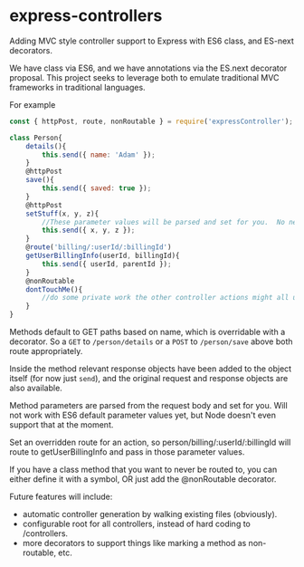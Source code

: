 # express-controllers
Adding MVC style controller support to Express with ES6 class, and ES-next decorators.

We have class via ES6, and we have annotations via the ES.next decorator proposal.  This project seeks to leverage both to emulate traditional MVC frameworks in traditional languages.

For example

```javascript
const { httpPost, route, nonRoutable } = require('expressController');

class Person{
    details(){
        this.send({ name: 'Adam' });
    }
    @httpPost
    save(){
        this.send({ saved: true });
    }
    @httpPost
    setStuff(x, y, z){
        //These parameter values will be parsed and set for you.  No need to parse request.body or request.query - just use them
        this.send({ x, y, z });
    }
    @route('billing/:userId/:billingId')
    getUserBillingInfo(userId, billingId){
        this.send({ userId, parentId });
    }
    @nonRoutable
    dontTouchMe(){
        //do some private work the other controller actions might all use
    }
}
```

Methods default to GET paths based on name, which is overridable with a decorator.  So a `GET` to `/person/details` or a `POST` to `/person/save` above both route appropriately.

Inside the method relevant response objects have been added to the object itself (for now just `send`), and the original request and response objects are also available.

Method parameters are parsed from the request body and set for you.  Will not work with ES6 default parameter values yet, but Node doesn't even support that at the moment.

Set an overridden route for an action, so person/billing/:userId/:billingId will route to getUserBillingInfo and pass in those parameter values.

If you have a class method that you want to never be routed to, you can either define it with a symbol, OR just add the @nonRoutable decorator.

Future features will include:

- automatic controller generation by walking existing files (obviously).
- configurable root for all controllers, instead of hard coding to /controllers.
- more decorators to support things like marking a method as non-routable, etc.